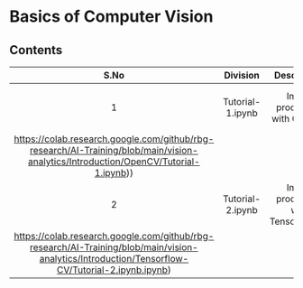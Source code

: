 # Basics of Computer Vision

## Contents

| S.No |  Division                             | Description                                                          | Link           |
|:----:|    :------------:                        |     :--------------:                                                   |    :--------:        | 
| 1   |Tutorial-1.ipynb |Image processing with OpenCV| [([![Open In Colab](https://colab.research.google.com/assets/colab-badge.svg)](
https://colab.research.google.com/github/rbg-research/AI-Training/blob/main/vision-analytics/Introduction/OpenCV/Tutorial-1.ipynb)) |
| 2   |Tutorial-2.ipynb |Image processing with TensorflowCV | [[![Open In Colab](https://colab.research.google.com/assets/colab-badge.svg)](
https://colab.research.google.com/github/rbg-research/AI-Training/blob/main/vision-analytics/Introduction/Tensorflow-CV/Tutorial-2.ipynb.ipynb)|
